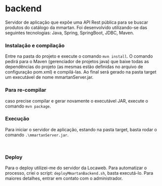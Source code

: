 # backend

Servidor de aplicação que expôe uma API Rest pública para se buscar produtos do catálogo da mmartan. Foi desenvolvido utilizando-se das seguintes tecnologias: 
Java, Spring, SpringBoot, JDBC, Maven.

### Instalação e compilação
Entre na pasta do projeto e execute o comando `mvn install`. O comando pedirá para o Maven (gerenciador de projetos java) que baixe todas as dependências do projeto (as mesmas estão definidas no arquivo de configuração pom.xml) e compilá-las. Ao final será gerado na pasta target um executável de nome mmartanServer.jar.

### Para re-compilar
caso precise compilar e gerar novamente o executável JAR, execute o comando `mvn package`.

### Execução
Para iniciar o servidor de aplicação, estando na pasta target, basta rodar o comando `.\mmartanServer.jar`. 

<br />

### Deploy
Para o deploy utilizei-me do servidor da Locaweb. Para automatizar o processo, criei o script: `deployMmartanBackend.sh`, basta executá-lo.  Para maiores detalhes, entrar em contato com o administrador.

